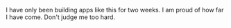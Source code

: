 I have only been building apps like this for two weeks. I am proud of how far I have come. Don't judge me too hard.
